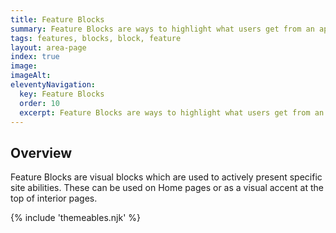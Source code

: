 ```yaml
---
title: Feature Blocks
summary: Feature Blocks are ways to highlight what users get from an app or site.
tags: features, blocks, block, feature
layout: area-page
index: true
image: 
imageAlt: 
eleventyNavigation:
  key: Feature Blocks
  order: 10
  excerpt: Feature Blocks are ways to highlight what users get from an app or site.
---
```


## Overview

Feature Blocks are visual blocks which are used to actively present specific site abilities. These can be used on Home pages or as a visual accent at the top of interior pages.

{% include 'themeables.njk' %}
